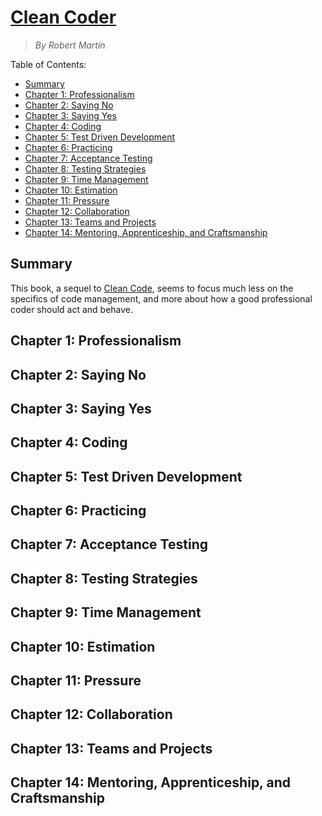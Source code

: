 <!-- omit in toc -->
# [Clean Coder](https://amzn.to/38o5blj)
> *By Robert Martin*

 Table of Contents:
<!-- toc -->

- [Summary](#summary)
- [Chapter 1: Professionalism](#chapter-1-professionalism)
- [Chapter 2: Saying No](#chapter-2-saying-no)
- [Chapter 3: Saying Yes](#chapter-3-saying-yes)
- [Chapter 4: Coding](#chapter-4-coding)
- [Chapter 5: Test Driven Development](#chapter-5-test-driven-development)
- [Chapter 6: Practicing](#chapter-6-practicing)
- [Chapter 7: Acceptance Testing](#chapter-7-acceptance-testing)
- [Chapter 8: Testing Strategies](#chapter-8-testing-strategies)
- [Chapter 9: Time Management](#chapter-9-time-management)
- [Chapter 10: Estimation](#chapter-10-estimation)
- [Chapter 11: Pressure](#chapter-11-pressure)
- [Chapter 12: Collaboration](#chapter-12-collaboration)
- [Chapter 13: Teams and Projects](#chapter-13-teams-and-projects)
- [Chapter 14: Mentoring, Apprenticeship, and Craftsmanship](#chapter-14-mentoring-apprenticeship-and-craftsmanship)

<!-- tocstop -->

## Summary
This book, a sequel to [Clean Code](CleanCode.md), seems to focus much less on the specifics of code management, and more about how a good professional coder should act and behave.

## Chapter 1: Professionalism

## Chapter 2: Saying No

## Chapter 3: Saying Yes

## Chapter 4: Coding

## Chapter 5: Test Driven Development

## Chapter 6: Practicing

## Chapter 7: Acceptance Testing

## Chapter 8: Testing Strategies

## Chapter 9: Time Management

## Chapter 10: Estimation

## Chapter 11: Pressure

## Chapter 12: Collaboration

## Chapter 13: Teams and Projects

## Chapter 14: Mentoring, Apprenticeship, and Craftsmanship
